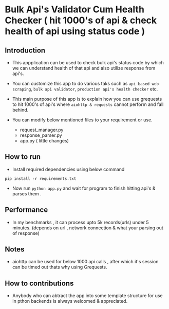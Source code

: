 # Bulk Api's Validator Cum Health Checker ( hit 1000's of api & check health of api using status code )

## Introduction
- This appplication can be used to check bulk api's status code by which we can understand health of that api and also utilize response from api's.

- You can customize this app to do various taks such as `api based web scraping`, `bulk api validator`, `production api's health checker` etc.

- This main purpose of this app is to explain how you can use grequests to hit 1000's of api's where `aiohttp & requests` cannot perform and fall behind.
- You can modify below mentioned files to your requirement or use.
  -   request_manager.py
  -   response_parser.py
  -   app.py ( little changes)

## How to run
- Install required dependencies using below command 
```
pip install -r requirements.txt

```
- Now run `python app.py` and wait for program to finish hitting api's & parses them .

## Performance
- In my benchmarks , it can process upto 5k records(urls) under 5 minutes. (depends on url , network connection & what your parsing out of response)

## Notes
- aiohttp can be used for below 1000 api calls , after which it's session can be timed out thats why using Grequests.

## How to contributions
- Anybody who can abtract the app into some template structure for use in pthon backends is always welcomed & appreciated.
